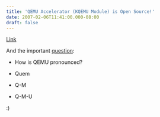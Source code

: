 ```yaml
---
title: 'QEMU Accelerator (KQEMU Module) is Open Source!'
date: 2007-02-06T11:41:00.000-08:00
draft: false
---
```


[Link](http://digg.com/linux_unix/The_QEMU_Accelerator_KQEMU_Module_is_Open_Source)  
  
And the important [question](http://kidsquid.com/cgi-bin/moin.cgi/FrequentlyAskedQuestions#head-6bfceb34c90feb5dc7daa9bf49b21b498eb7e517):  

*   How is QEMU pronounced?

*   Quem  
    
*   Q-M  
    
*   Q-M-U

:)